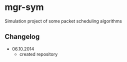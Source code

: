 mgr-sym
=======

Simulation project of some packet scheduling algorithms

Changelog
---------

* 06.10.2014
  * created repository
